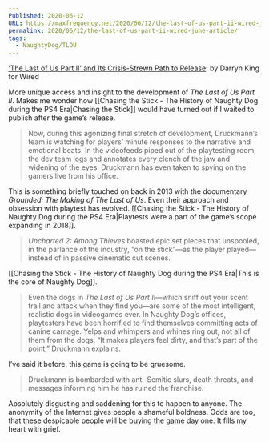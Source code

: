 ```yaml
---
Published: 2020-06-12
URL: https://maxfrequency.net/2020/06/12/the-last-of-us-part-ii-wired-june-article/
permalink: 2020/06/12/the-last-of-us-part-ii-wired-june-article/
tags:
  - NaughtyDog/TLOU
---
```

[‘The Last of Us Part II’ and Its Crisis-Strewn Path to Release](https://www.wired.com/story/last-of-us-part-ii-sequel-release-pandemic/): by Darryn King for Wired

More unique access and insight to the development of *The Last of Us Part II*. Makes me wonder how [[Chasing the Stick - The History of Naughty Dog during the PS4 Era|Chasing the Stick]] would have turned out if I waited to publish after the game’s release.

> Now, during this agonizing final stretch of development, Druckmann’s team is watching for players’ minute responses to the narrative and emotional beats. In the videofeeds piped out of the playtesting room, the dev team logs and annotates every clench of the jaw and widening of the eyes. Druckmann has even taken to spying on the gamers live from his office.

This is something briefly touched on back in 2013 with the documentary *Grounded: The Making of The Last of Us*. Even their approach and obsession with playtest has evolved. [[Chasing the Stick - The History of Naughty Dog during the PS4 Era|Playtests were a part of the game’s scope expanding in 2018]].

> *Uncharted 2: Among Thieves* boasted epic set pieces that unspooled, in the parlance of the industry, “on the stick”—as the player played—instead of in passive cinematic cut scenes.

[[Chasing the Stick - The History of Naughty Dog during the PS4 Era|This is the core of Naughty Dog]].

> Even the dogs in *The Last of Us Part II*—which sniff out your scent trail and attack when they find you—are some of the most intelligent, realistic dogs in videogames ever. In Naughty Dog’s offices, playtesters have been horrified to find themselves committing acts of canine carnage. Yelps and whimpers and whines ring out, not all of them from the dogs. “It makes players feel dirty, and that’s part of the point,” Druckmann explains.

I’ve said it before, this game is going to be gruesome.

> Druckmann is bombarded with anti-Semitic slurs, death threats, and messages informing him he has ruined the franchise.

Absolutely disgusting and saddening for this to happen to anyone. The anonymity of the Internet gives people a shameful boldness. Odds are too, that these despicable people will be buying the game day one. It fills my heart with grief.